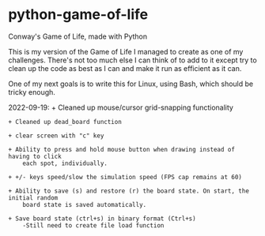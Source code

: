 # python-game-of-life
Conway's Game of Life, made with Python

This is my version of the Game of Life I managed to create as one of my challenges.
There's not too much else I can think of to add to it except try to clean up the code
	as best as I can and make it run as efficient as it can.
	
One of my next goals is to write this for Linux, using Bash, which should be tricky enough.

2022-09-19:
	+ Cleaned up mouse/cursor grid-snapping functionality

	+ Cleaned up dead_board function
	
	+ clear screen with "c" key

	+ Ability to press and hold mouse button when drawing instead of having to click
		each spot, individually.

	+ +/- keys speed/slow the simulation speed (FPS cap remains at 60)

	+ Ability to save (s) and restore (r) the board state. On start, the initial random
		board state is saved automatically.

	+ Save board state (ctrl+s) in binary format (Ctrl+s)
		-Still need to create file load function

